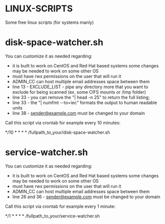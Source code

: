 # LINUX-SCRIPTS
Some free linux scripts (for systems manly)



# disk-space-watcher.sh

You can customize it as needed regarding:

  - it is built to work on CentOS and Red Hat based systems some changes may be needed to work on some other OS
  - must have rwx permissions on the user that will run it
  - ADMIN_CC can host multiple email addresses space between them
  - line 13 - EXCLUDE_LIST - pipe any directory more that you want to exclude for being scanned (ex. some CIFS mounts or /tmp folder)
  - line 33 - you can remove the "| head -n 25" to return the full listing;
  - line 33 - the "| numfmt --to=iec" formats the output to human readable units
  - line 38 - sender@example.com must be changed to your domain

Call this script via crontab for example every 10 minutes:

  */10 * * * * /fullpath_to_your/disk-space-watcher.sh



# service-watcher.sh

You can customize it as needed regarding:

  - it is built to work on CentOS and Red Hat based systems some changes may be needed to work on some other OS
  - must have rwx permissions on the user that will run it
  - ADMIN_CC can host multiple email addresses space between them
  - line 26 and 36 - sender@example.com must be changed to your domain

Call this script via crontab for example every 1 minute:

  */1 * * * * /fullpath_to_your/service-watcher.sh



